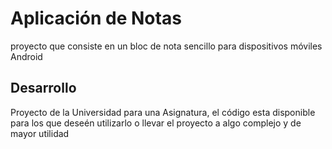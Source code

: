 #  Aplicación de Notas

proyecto que consiste en un bloc de nota sencillo para dispositivos móviles Android

## Desarrollo
Proyecto de la Universidad para una Asignatura, el código esta disponible para los que deseén utilizarlo o llevar el proyecto a algo complejo y de mayor utilidad
